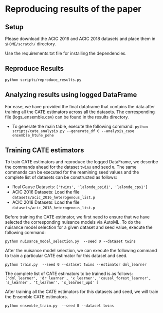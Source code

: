 # Reproducing results of the paper

## Setup

Please download the ACIC 2016 and ACIC 2018 datasets and place them in `$HOME/scratch/` directory.

Use the requirements.txt file for installing the dependencies.

## Reproduce Results

```python scripts/reproduce_results.py```

## Analyzing results using logged DataFrame

For ease, we have provided the final dataframe that contains the data after training all the CATE estimators across all the datasets. The corresponding file (logs_ensemble.csv) can be found in the results directory.

- To generate the main table, execute the following command:
 ``` python scripts/cate_analysis.py --generate_df 0 --analysis_case ensemble_htune_pehe  ```

## Training CATE estimators

To train CATE estimators and reproduce the logged DataFrame, we describe the commands ahead for the dataset ``twins`` and seed `0`. The same commands can be executed for the reamining seed values and the complete list of datasets can be constructed as follows:

- Real Cause Datasets: `['twins', 'lalonde_psid1', 'lalonde_cps1']`
- ACIC 2016 Datasets: Load the file `datasets/acic_2016_heterogenous_list.p`
- ACIC 2018 Datasets: Load the file `datasets/acic_2018_heterogenous_list.p`

Before training the CATE estimator, we first need to ensure that we have selected the corresponding nuisance models via AutoML. To do the nuisance model selection for a given dataset and seed value, execute the following command:

`python nuisance_model_selection.py  --seed 0 --dataset twins `

After the nuisance model selection, we can execute the following command to train a particular CATE estimator for this dataset and seed. 

`python train.py  --seed 0 --dataset twins --estimator dml_learner `

The complete list of CATE estimators to be trained is as follows: `['dml_learner', 'dr_learner', 'x_learner', 'causal_forest_learner', 's_learner', 't_learner', 's_learner_upd' ]`

After training all the CATE estimators for this datasets and seed, we will train the Ensemble CATE estimators.

`python ensemble_train.py  --seed 0 --dataset twins `

